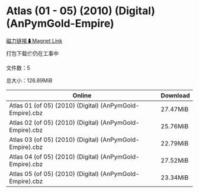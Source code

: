 # Atlas (01 - 05) (2010) (Digital) (AnPymGold-Empire)

[磁力链接⬇Magnet Link](magnet:?xt=urn:btih:8c0c461ae8cf586b7cd97d8f6510d7530f1d85dd&dn=Atlas%20%2801%20-%2005%29%20%282010%29%20%28Digital%29%20%28AnPymGold-Empire%29)

打包下载📦仍在工事中

文件数：5

总大小：126.89MiB

Online | Download
--- | ---
Atlas 01 (of 05) (2010) (Digital) (AnPymGold-Empire).cbz | 27.47MiB
Atlas 02 (of 05) (2010) (Digital) (AnPymGold-Empire).cbz | 25.76MiB
Atlas 03 (of 05) (2010) (Digital) (AnPymGold-Empire).cbz | 22.79MiB
Atlas 04 (of 05) (2010) (Digital) (AnPymGold-Empire).cbz | 27.52MiB
Atlas 05 (of 05) (2010) (Digital) (AnPymGold-Empire).cbz | 23.34MiB